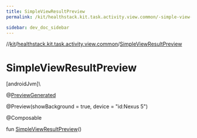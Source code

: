 ```yaml
---
title: SimpleViewResultPreview
permalink: /kit/healthstack.kit.task.activity.view.common/-simple-view-result-preview.html

sidebar: dev_doc_sidebar
---
```

//[kit](../../kit.html)/[healthstack.kit.task.activity.view.common](index.html)/[SimpleViewResultPreview](-simple-view-result-preview.html)



# SimpleViewResultPreview



[androidJvm]\




@[PreviewGenerated](../healthstack.kit.annotation/-preview-generated/index.html)



@Preview(showBackground = true, device = &quot;id:Nexus 5&quot;)



@Composable



fun [SimpleViewResultPreview](-simple-view-result-preview.html)()




